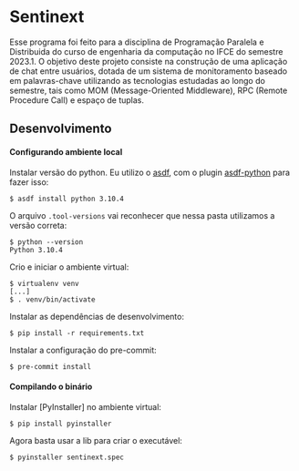# Sentinext

Esse programa foi feito para a disciplina de Programação Paralela e Distribuida do curso de engenharia da computação no
IFCE do semestre 2023.1. O objetivo deste projeto consiste na construção de uma aplicação de chat entre
usuários, dotada de um sistema de monitoramento baseado em palavras-chave utilizando as tecnologias estudadas ao longo
do semestre, tais como MOM (Message-Oriented Middleware), RPC (Remote Procedure Call) e espaço de tuplas.

## Desenvolvimento

#### Configurando ambiente local

Instalar versão do python. Eu utilizo o [asdf](https://asdf-vm.com/), com o plugin
[asdf-python](https://github.com/asdf-community/asdf-python) para fazer isso:

```
$ asdf install python 3.10.4
```

O arquivo `.tool-versions` vai reconhecer que nessa pasta utilizamos a versão correta:

```
$ python --version
Python 3.10.4
```

Crio e iniciar o ambiente virtual:

```
$ virtualenv venv
[...]
$ . venv/bin/activate
```

Instalar as dependências de desenvolvimento:

```
$ pip install -r requirements.txt
```

Instalar a configuração do pre-commit:

```
$ pre-commit install
```

#### Compilando o binário

Instalar [PyInstaller] no ambiente virtual:

```
$ pip install pyinstaller
```

Agora basta usar a lib para criar o executável:

```
$ pyinstaller sentinext.spec
```
